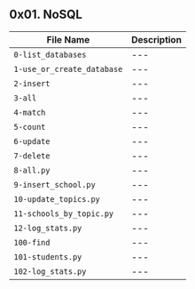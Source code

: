 ## 0x01. NoSQL

| File Name | Description     |
| ------------ | ------------    |
| `0-list_databases` | --- |
| `1-use_or_create_database` | --- |
| `2-insert` | --- |
| `3-all` | --- |
| `4-match` | --- |
| `5-count` | --- |
| `6-update` | --- |
| `7-delete` | --- |
| `8-all.py` | --- |
| `9-insert_school.py` | --- |
| `10-update_topics.py` | --- |
| `11-schools_by_topic.py` | --- |
| `12-log_stats.py` | --- |
| `100-find` | --- |
| `101-students.py` | --- |
| `102-log_stats.py` | --- |
